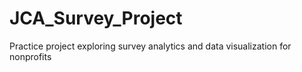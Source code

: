 # JCA_Survey_Project
Practice project exploring survey analytics and data visualization for nonprofits
